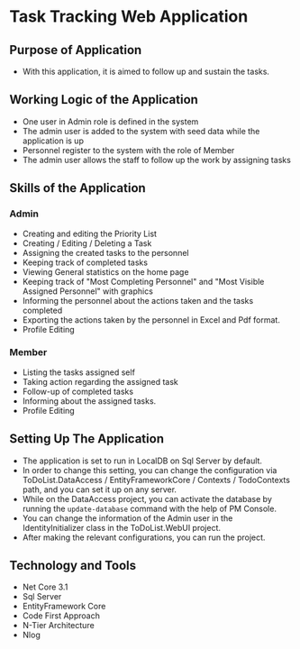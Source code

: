 # Task Tracking Web Application
## Purpose of Application
-    With this application, it is aimed to follow up and sustain the tasks.
## Working  Logic of the Application
- One user in Admin role is defined in the system
-    The admin user is added to the system with seed data while the application is up
- Personnel register to the system with the role of Member
- The admin user allows the staff to follow up the work by assigning tasks
## Skills of the Application
### Admin
- Creating and editing the Priority List
- Creating / Editing / Deleting a Task
- Assigning the created tasks to the personnel 
- Keeping track of completed tasks
- Viewing General statistics on the home page
- Keeping track of "Most Completing Personnel" and "Most Visible Assigned Personnel" with graphics
- Informing the personnel about the actions taken and the tasks completed
- Exporting the actions taken by the personnel in Excel and Pdf format.
- Profile Editing
### Member
- Listing the tasks assigned self
- Taking action regarding the assigned task
- Follow-up of completed tasks
- Informing about the assigned tasks.
- Profile Editing
## Setting Up The Application
- The application is set to run in LocalDB on Sql Server by default.
- In order to change this setting, you can change the configuration via ToDoList.DataAccess / EntityFrameworkCore / Contexts / TodoContexts path, and you can set it up on any server.
- While on the DataAccess project, you can activate the database by running the 
```update-database```
 command with the help of PM Console.
-    You can change the information of the Admin user in the IdentityInitializer class in the ToDoList.WebUI project.
- After making the relevant configurations, you can run the project.
## Technology and Tools
- Net Core 3.1 
- Sql Server
- EntityFramework Core
- Code First Approach
- N-Tier Architecture
- Nlog
